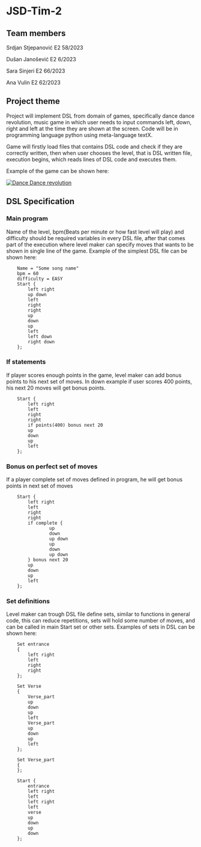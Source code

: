 # JSD-Tim-2

## Team members

Srdjan Stjepanović E2 58/2023

Dušan Janošević E2 6/2023

Sara Sinjeri E2 66/2023

Ana Vulin E2 62/2023

## Project theme
  Project will implement DSL from domain of games, specifically dance dance revolution, music game in which user needs to input commands left, down, right and left at the time they are shown at the screen.
  Code will be in programming language python using meta-language textX.

  Game will firstly load files that contains DSL code and check if they are correctly written, then when user chooses the level, that is DSL written file, execution begins, which reads lines of DSL code and executes them.

  Example of the game can be shown here:
  
  [![Dance Dance revolution](https://img.youtube.com/vi/N8zdf8rbtEU/maxresdefault.jpg)](https://www.youtube.com/watch?v=N8zdf8rbtEU)

  ## DSL Specification

  ### Main program

  Name of the level, bpm(Beats per minute or how fast level will play) and difficulty should be required variables in every DSL file, after that comes part of the execution where level maker can specify moves that wants to be shown in single line of the game. Example of the simplest DSL file can be shown here:

```
    Name = "Some song name"
    bpm = 60
    difficulty = EASY
    Start {
        left right
        up down
        left
        right
        right
        up
        down
        up
        left
        left down
        right down
    };
```

### If statements

  If player scores enough points in the game, level maker can add bonus points to his next set of moves. In down example if user scores 400 points, his next 20 moves will get bonus points.

```
    Start {
        left right
        left
        right
        right
        if points(400) bonus next 20 
        up
        down
        up
        left
    };
```

### Bonus on perfect set of moves

  If a player complete set of moves defined in program, he will get bonus points in next set of moves

  
```
    Start {
        left right
        left
        right
        right
        if complete {
                up
                down
                up down
                up
                down
                up down
        } bonus next 20 
        up
        down
        up
        left
    };
```

### Set definitions

  Level maker can trough DSL file define sets, similar to functions in general code, this can reduce repetitions, sets will hold some number of moves, and can be called in main Start set or other sets. Examples of sets in DSL can be shown here:

```
    Set entrance
    {
        left right
        left
        right
        right
    };

    Set Verse
    {
        Verse_part
        up
        down
        up
        left
        Verse_part
        up
        down
        up
        left
    };

    Set Verse_part
    {
    };

    Start {
        entrance
        left right
        left
        left right
        left
        verse
        up
        down
        up
        down
    };
```
